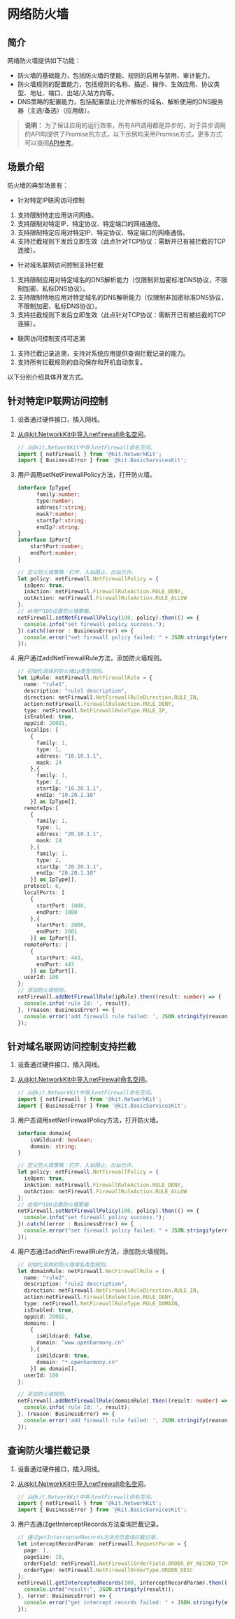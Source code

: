 # 网络防火墙

## 简介

网络防火墙提供如下功能：
- 防火墙的基础能力，包括防火墙的使能、规则的启用与禁用、审计能力。
- 防火墙规则的配置能力，包括规则的名称、描述、操作、生效应用、协议类型、地址、端口、出站/入站方向等。
- DNS策略的配置能力，包括配置禁止/允许解析的域名、解析使用的DNS服务器（主选/备选）（应用级）。

> **说明：**
> 为了保证应用的运行效率，所有API调用都是异步的，对于异步调用的API均提供了Promise的方式，以下示例均采用Promise方式，更多方式可以查阅[API参考](../reference/apis-network-kit/js-apis-net-netfirewall.md)。

## 场景介绍

防火墙的典型场景有：
- 针对特定IP联网访问控制
1. 支持限制特定应用访问网络。
2. 支持限制对特定IP、特定协议、特定端口的网络通信。
3. 支持限制特定应用对特定IP、特定协议、特定端口的网络通信。
4. 支持拦截规则下发后立即生效（此点针对TCP协议：需断开已有被拦截的TCP连接）。
- 针对域名联网访问控制支持拦截
1. 支持限制应用对特定域名的DNS解析能力（仅限制非加密标准DNS协议，不限制加密、私标DNS协议）。
2. 支持限制特地应用对特定域名的DNS解析能力（仅限制非加密标准DNS协议，不限制加密、私标DNS协议）。
3. 支持拦截规则下发后立即生效（此点针对TCP协议：需断开已有被拦截的TCP连接）。
<!--Del-->
- 联网访问控制支持可追溯
1. 支持拦截记录追溯，支持对系统应用提供查询拦截记录的能力。
2. 支持所有拦截规则的自动保存和开机自动恢复。
<!--DelEnd-->

以下分别介绍具体开发方式。

## 针对特定IP联网访问控制

1. 设备通过硬件接口，插入网线。
2. 从@kit.NetworkKit中导入netfirewall命名空间。

    ```ts
    // 从@kit.NetworkKit中导入netFirewall命名空间。
    import { netFirewall } from '@kit.NetworkKit';
    import { BusinessError } from '@kit.BasicServicesKit';
    ```

3. 用户调用setNetFirewallPolicy方法，打开防火墙。

    ```ts
    interface IpType{
          family:number;
          type:number;
          address?:string;
          mask?:number;
          startIp?:string;
          endIp?:string;
    }
    interface IpPort{
        startPort:number;
        endPort:number;
    }

    // 定义防火墙策略：打开，入站阻止，出站允许。
    let policy: netFirewall.NetFirewallPolicy = {
      isOpen: true,
      inAction: netFirewall.FirewallRuleAction.RULE_DENY,
      outAction: netFirewall.FirewallRuleAction.RULE_ALLOW
    };
    // 给用户100设置防火墙策略。
    netFirewall.setNetFirewallPolicy(100, policy).then(() => {
      console.info("set firewall policy success.");
    }).catch((error : BusinessError) => {
      console.error("set firewall policy failed: " + JSON.stringify(error));
    });
    ```

4. 用户通过addNetFirewallRule方法，添加防火墙规则。

    ```ts
    // 初始化具体的防火墙ip类型规则。
    let ipRule: netFirewall.NetFirewallRule = {
      name: "rule1",
      description: "rule1 description",
      direction: netFirewall.NetFirewallRuleDirection.RULE_IN,
      action:netFirewall.FirewallRuleAction.RULE_DENY,
      type: netFirewall.NetFirewallRuleType.RULE_IP,
      isEnabled: true,
      appUid: 20001,
      localIps: [
        {
          family: 1,
          type: 1,
          address: "10.10.1.1",
          mask: 24
        },{
          family: 1,
          type: 2,
          startIp: "10.20.1.1",
          endIp: "10.20.1.10"
        }] as IpType[],
      remoteIps:[
        {
          family: 1,
          type: 1,
          address: "20.10.1.1",
          mask: 24
        },{
          family: 1,
          type: 2,
          startIp: "20.20.1.1",
          endIp: "20.20.1.10"
        }] as IpType[],
      protocol: 6,
      localPorts: [
        {
          startPort: 1000,
          endPort: 1000
        },{
          startPort: 2000,
          endPort: 2001
        }] as IpPort[],
      remotePorts: [
        {
          startPort: 443,
          endPort: 443
        }] as IpPort[],
      userId: 100
    };
    // 添加防火墙规则。
    netFirewall.addNetFirewallRule(ipRule).then((result: number) => {
      console.info('rule Id: ', result);
    }, (reason: BusinessError) => {
      console.error('add firewall rule failed: ', JSON.stringify(reason));
    });
    ```

## 针对域名联网访问控制支持拦截

1. 设备通过硬件接口，插入网线。
2. 从@kit.NetworkKit中导入netFirewall命名空间。

    ```ts
    // 从@kit.NetworkKit中导入netFirewall命名空间。
    import { netFirewall } from '@kit.NetworkKit';
    import { BusinessError } from '@kit.BasicServicesKit';
    ```

3. 用户态调用setNetFirewallPolicy方法，打开防火墙。

    ```ts
    interface domain{
        isWildcard: boolean;
        domain: string;
    }

    // 定义防火墙策略：打开，入站阻止，出站允许。
    let policy: netFirewall.NetFirewallPolicy = {
      isOpen: true,
      inAction: netFirewall.FirewallRuleAction.RULE_DENY,
      outAction: netFirewall.FirewallRuleAction.RULE_ALLOW
    };
    // 给用户100设置防火墙策略
    netFirewall.setNetFirewallPolicy(100, policy).then(() => {
      console.info("set firewall policy success.");
    }).catch((error : BusinessError) => {
      console.error("set firewall policy failed: " + JSON.stringify(error));
    });
    ```

4. 用户态通过addNetFirewallRule方法，添加防火墙规则。

    ```ts
    // 初始化具体的防火墙域名类型规则。
    let domainRule: netFirewall.NetFirewallRule = {
      name: "rule2",
      description: "rule2 description",
      direction: netFirewall.NetFirewallRuleDirection.RULE_IN,
      action:netFirewall.FirewallRuleAction.RULE_DENY,
      type: netFirewall.NetFirewallRuleType.RULE_DOMAIN,
      isEnabled: true,
      appUid: 20002,
      domains: [
        {
          isWildcard: false,
          domain: "www.openharmony.cn"
        },{
          isWildcard: true,
          domain: "*.openharmony.cn"
        }] as domain[],
      userId: 100
    };

    // 添加防火墙规则。
    netFirewall.addNetFirewallRule(domainRule).then((result: number) => {
      console.info('rule Id: ', result);
    }, (reason: BusinessError) => {
      console.error('add firewall rule failed: ', JSON.stringify(reason));
    });
    ```

<!--Del-->
## 查询防火墙拦截记录

1. 设备通过硬件接口，插入网线。
2. 从@kit.NetworkKit中导入netfirewall命名空间。

    ```ts
    // 从@kit.NetworkKit中导入netFirewall命名空间。
    import { netFirewall } from '@kit.NetworkKit';
    import { BusinessError } from '@kit.BasicServicesKit';
    ```

3. 用户态通过getInterceptRecords方法查询拦截记录。

    ```ts
    // 通过getInterceptedRecords方法分页查询拦截记录。
    let interceptRecordParam: netFirewall.RequestParam = {
      page: 1,
      pageSize: 10,
      orderField: netFirewall.NetFirewallOrderField.ORDER_BY_RECORD_TIME,
      orderType: netFirewall.NetFirewallOrderType.ORDER_DESC
    };
    netFirewall.getInterceptedRecords(100, interceptRecordParam).then((result: netFirewall.InterceptedRecordPage) => {
      console.info("result:", JSON.stringify(result));
    }, (error: BusinessError) => {
      console.error("get intercept records failed: " + JSON.stringify(error));
    });
    ```
<!--DelEnd-->
